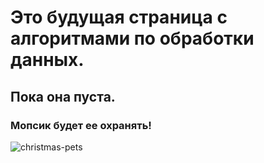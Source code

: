 # Это будущая страница с алгоритмами по обработки данных.
## Пока она пуста.
### Мопсик будет ее охранять!
![christmas-pets](https://github.com/Queetman/HW3_3/assets/31208413/67a767f0-f467-4d37-9561-972a6efd57de)
